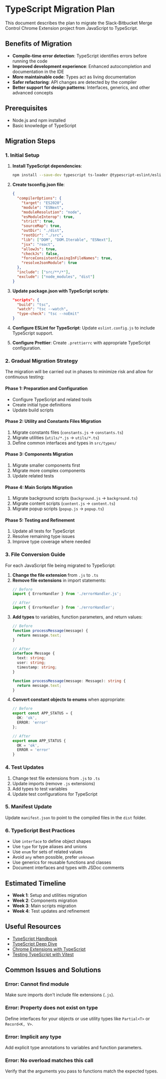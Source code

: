 # TypeScript Migration Plan

This document describes the plan to migrate the Slack-Bitbucket Merge Control Chrome Extension project from JavaScript to TypeScript.

## Benefits of Migration

- **Compile-time error detection**: TypeScript identifies errors before running the code
- **Improved development experience**: Enhanced autocompletion and documentation in the IDE
- **More maintainable code**: Types act as living documentation
- **Safer refactoring**: API changes are detected by the compiler
- **Better support for design patterns**: Interfaces, generics, and other advanced concepts

## Prerequisites

- Node.js and npm installed
- Basic knowledge of TypeScript

## Migration Steps

### 1. Initial Setup

1. **Install TypeScript dependencies**:
   ```bash
   npm install --save-dev typescript ts-loader @typescript-eslint/eslint-plugin @typescript-eslint/parser typescript-eslint @types/node
   ```

2. **Create tsconfig.json file**:
   ```json
   {
     "compilerOptions": {
       "target": "ES2020",
       "module": "ESNext",
       "moduleResolution": "node",
       "esModuleInterop": true,
       "strict": true,
       "sourceMap": true,
       "outDir": "./dist",
       "rootDir": "./src",
       "lib": ["DOM", "DOM.Iterable", "ESNext"],
       "jsx": "react",
       "allowJs": true,
       "checkJs": false,
       "forceConsistentCasingInFileNames": true,
       "resolveJsonModule": true
     },
     "include": ["src/**/*"],
     "exclude": ["node_modules", "dist"]
   }
   ```

3. **Update package.json with TypeScript scripts**:
   ```json
   "scripts": {
     "build": "tsc",
     "watch": "tsc --watch",
     "type-check": "tsc --noEmit"
   }
   ```

4. **Configure ESLint for TypeScript**:
   Update `eslint.config.js` to include TypeScript support.

5. **Configure Prettier**:
   Create `.prettierrc` with appropriate TypeScript configuration.

### 2. Gradual Migration Strategy

The migration will be carried out in phases to minimize risk and allow for continuous testing:

#### Phase 1: Preparation and Configuration
- Configure TypeScript and related tools
- Create initial type definitions
- Update build scripts

#### Phase 2: Utility and Constants Files Migration
1. Migrate constants files (`constants.js` → `constants.ts`)
2. Migrate utilities (`utils/*.js` → `utils/*.ts`)
3. Define common interfaces and types in `src/types/`

#### Phase 3: Components Migration
1. Migrate smaller components first
2. Migrate more complex components
3. Update related tests

#### Phase 4: Main Scripts Migration
1. Migrate background scripts (`background.js` → `background.ts`)
2. Migrate content scripts (`content.js` → `content.ts`)
3. Migrate popup scripts (`popup.js` → `popup.ts`)

#### Phase 5: Testing and Refinement
1. Update all tests for TypeScript
2. Resolve remaining type issues
3. Improve type coverage where needed

### 3. File Conversion Guide

For each JavaScript file being migrated to TypeScript:

1. **Change the file extension** from `.js` to `.ts`
2. **Remove file extensions** in import statements:
   ```typescript
   // Before
   import { ErrorHandler } from './errorHandler.js';
   
   // After
   import { ErrorHandler } from './errorHandler';
   ```
3. **Add types** to variables, function parameters, and return values:
   ```typescript
   // Before
   function processMessage(message) {
     return message.text;
   }
   
   // After
   interface Message {
     text: string;
     user: string;
     timestamp: string;
   }
   
   function processMessage(message: Message): string {
     return message.text;
   }
   ```
4. **Convert constant objects to enums** when appropriate:
   ```typescript
   // Before
   export const APP_STATUS = {
     OK: 'ok',
     ERROR: 'error'
   };
   
   // After
   export enum APP_STATUS {
     OK = 'ok',
     ERROR = 'error'
   }
   ```

### 4. Test Updates

1. Change test file extensions from `.js` to `.ts`
2. Update imports (remove `.js` extensions)
3. Add types to test variables
4. Update test configurations for TypeScript

### 5. Manifest Update

Update `manifest.json` to point to the compiled files in the `dist` folder.

### 6. TypeScript Best Practices

- Use `interface` to define object shapes
- Use `type` for type aliases and unions
- Use `enum` for sets of related values
- Avoid `any` when possible, prefer `unknown`
- Use generics for reusable functions and classes
- Document interfaces and types with JSDoc comments

## Estimated Timeline

- **Week 1**: Setup and utilities migration
- **Week 2**: Components migration
- **Week 3**: Main scripts migration
- **Week 4**: Test updates and refinement

## Useful Resources

- [TypeScript Handbook](https://www.typescriptlang.org/docs/handbook/intro.html)
- [TypeScript Deep Dive](https://basarat.gitbook.io/typescript/)
- [Chrome Extensions with TypeScript](https://developer.chrome.com/docs/extensions/develop/migrate-to-mv3)
- [Testing TypeScript with Vitest](https://vitest.dev/guide/testing-types.html)

## Common Issues and Solutions

### Error: Cannot find module
Make sure imports don't include file extensions (`.js`).

### Error: Property does not exist on type
Define interfaces for your objects or use utility types like `Partial<T>` or `Record<K, V>`.

### Error: Implicit any type
Add explicit type annotations to variables and function parameters.

### Error: No overload matches this call
Verify that the arguments you pass to functions match the expected types.
